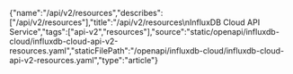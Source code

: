 {"name":"/api/v2/resources","describes":["/api/v2/resources"],"title":"/api/v2/resources\nInfluxDB Cloud API Service","tags":["api-v2","resources"],"source":"static/openapi/influxdb-cloud/influxdb-cloud-api-v2-resources.yaml","staticFilePath":"/openapi/influxdb-cloud/influxdb-cloud-api-v2-resources.yaml","type":"article"}
